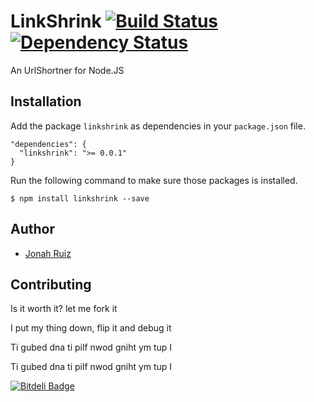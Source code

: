 # LinkShrink [![Build Status](https://travis-ci.org/jonahoffline/node-linkshrink.png)](https://travis-ci.org/jonahoffline/node-linkshrink) [![Dependency Status](https://gemnasium.com/jonahoffline/node-linkshrink.png)](https://gemnasium.com/jonahoffline/node-linkshrink)

An UrlShortner for Node.JS


## Installation

Add the package `linkshrink` as dependencies in your `package.json` file.

    "dependencies": {
      "linkshrink": ">= 0.0.1"
    }

Run the following command to make sure those packages is installed.

    $ npm install linkshrink --save


## Author
  * [Jonah Ruiz](http://www.pixelhipsters.com)

## Contributing

Is it worth it? let me fork it

I put my thing down, flip it and debug it

Ti gubed dna ti pilf nwod gniht ym tup I

Ti gubed dna ti pilf nwod gniht ym tup I

[![Bitdeli Badge](https://d2weczhvl823v0.cloudfront.net/jonahoffline/node-linkshrink/trend.png)](https://bitdeli.com/free "Bitdeli Badge")

